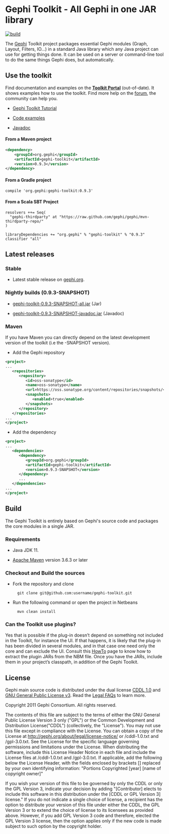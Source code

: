# Gephi Toolkit - All Gephi in one JAR library
[![build](https://github.com/gephi/gephi-toolkit/actions/workflows/ci.yml/badge.svg)](https://github.com/gephi/gephi-toolkit/actions/workflows/ci.yml)

The [Gephi](http://gephi.org) Toolkit project packages essential Gephi modules (Graph, Layout, Filters, IO…) in a standard Java library which any Java project can use for getting things done. It can be used on a server or command-line tool to do the same things Gephi does, but automatically.

## Use the toolkit

Find documentation and examples on the [**Toolkit Portal**](https://github.com/gephi/gephi/wiki/Toolkit) (out-of-date). It shows examples how to use the toolkit. Find more help on the [forum](http://gephi.org/plugins), the community can help you.

- [Gephi Toolkit Tutorial](http://www.slideshare.net/gephi/gephi-toolkit-tutorialtoolkit)

- [Code examples](https://github.com/gephi/gephi-toolkit-demos)

- [Javadoc](https://gephi.org/gephi-toolkit/0.9.2/apidocs)

#### From a Maven project

```xml
<dependency>
    <groupId>org.gephi</groupId>
    <artifactId>gephi-toolkit</artifactId>
    <version>0.9.3</version>
</dependency>
```

#### From a Gradle project

```
compile 'org.gephi:gephi-toolkit:0.9.3'
```

#### From a Scala SBT Project

```
resolvers ++= Seq(
  "gephi-thirdparty" at "https://raw.github.com/gephi/gephi/mvn-thirdparty-repo/"
)

libraryDependencies += "org.gephi" % "gephi-toolkit" % "0.9.3" classifier "all"
```

## Latest releases

### Stable

- Latest stable release on [gephi.org](http://gephi.org/toolkit).

### Nightly builds (0.9.3-SNAPSHOT)

- [gephi-toolkit-0.9.3-SNAPSHOT-all.jar](https://oss.sonatype.org/service/local/artifact/maven/content?r=snapshots&g=org.gephi&a=gephi-toolkit&v=0.9.3-SNAPSHOT&c=all) (Jar)

- [gephi-toolkit-0.9.3-SNAPSHOT-javadoc.jar](https://oss.sonatype.org/service/local/artifact/maven/content?r=snapshots&g=org.gephi&a=gephi-toolkit&v=0.9.3-SNAPSHOT&c=javadoc) (Javadoc)

### Maven

If you have Maven you can directly depend on the latest development version of the toolkit (i.e the -SNAPSHOT version).

- Add the Gephi repository

```xml
<project>
...
   <repositories>
      <repository>
         <id>oss-sonatype</id>
         <name>oss-sonatype</name>
         <url>https://oss.sonatype.org/content/repositories/snapshots/</url>
         <snapshots>
            <enabled>true</enabled>
         </snapshots>
      </repository>
   </repositories>
...
</project>
```

- Add the dependency

```xml
<project>
...
   <dependencies>
      <dependency>
         <groupId>org.gephi</groupId>
         <artifactId>gephi-toolkit</artifactId>
         <version>0.9.3-SNAPSHOT</version>
      </dependency>
      ...
   </dependencies>
...
</project>
```

## Build

The Gephi Toolkit is entirely based on Gephi's source code and packages the core modules in a single JAR.

### Requirements

- Java JDK 11.

- [Apache Maven](http://maven.apache.org/) version 3.6.3 or later

### Checkout and Build the sources

- Fork the repository and clone

        git clone git@github.com:username/gephi-toolkit.git

- Run the following command or open the project in Netbeans

        mvn clean install

### Can the Toolkit use plugins?

Yes that is possible if the plug-in doesn’t depend on something not included in the Toolkit, for instance the UI. If that happens, it is likely that the plug-in has been divided in several modules, and in that case one need only the core and can exclude the UI.
Consult this [HowTo](https://github.com/gephi/gephi/wiki/How-to-use-plug-ins-with-the-Toolkit) page to know how to extract the plugin JARs from the NBM file. Once you have the JARs, include them in your project’s classpath, in addition of the Gephi Toolkit.

## License

Gephi main source code is distributed under the dual license [CDDL 1.0](http://www.opensource.org/licenses/CDDL-1.0) and [GNU General Public License v3](http://www.gnu.org/licenses/gpl.html). Read the [Legal FAQs](https://gephi.org/about/legal/faq/)  to learn more.

Copyright 2011 Gephi Consortium. All rights reserved.

The contents of this file are subject to the terms of either the GNU
General Public License Version 3 only ("GPL") or the Common
Development and Distribution License("CDDL") (collectively, the
"License"). You may not use this file except in compliance with the
License. You can obtain a copy of the License at
http://gephi.org/about/legal/license-notice/
or /cddl-1.0.txt and /gpl-3.0.txt. See the License for the
specific language governing permissions and limitations under the
License.  When distributing the software, include this License Header
Notice in each file and include the License files at
/cddl-1.0.txt and /gpl-3.0.txt. If applicable, add the following below the
License Header, with the fields enclosed by brackets [] replaced by
your own identifying information:
"Portions Copyrighted [year] [name of copyright owner]"

If you wish your version of this file to be governed by only the CDDL
or only the GPL Version 3, indicate your decision by adding
"[Contributor] elects to include this software in this distribution
under the [CDDL or GPL Version 3] license." If you do not indicate a
single choice of license, a recipient has the option to distribute
your version of this file under either the CDDL, the GPL Version 3 or
to extend the choice of license to its licensees as provided above.
However, if you add GPL Version 3 code and therefore, elected the GPL
Version 3 license, then the option applies only if the new code is
made subject to such option by the copyright holder.
